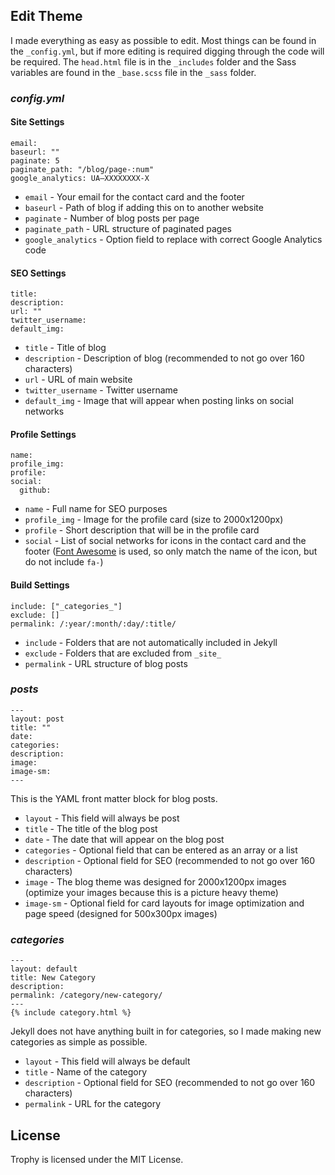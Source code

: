 ## Edit Theme
I made everything as easy as possible to edit. Most things can be found in the ````_config.yml````, but if more editing is required digging through the code will be required. The ````head.html```` file is in the ````_includes```` folder and the Sass variables are found in the ````_base.scss```` file in the ````_sass```` folder.

### _config.yml_

#### Site Settings
    email:
    baseurl: ""
    paginate: 5
    paginate_path: "/blog/page-:num"
    google_analytics: UA—XXXXXXXX-X

* ````email```` - Your email for the contact card and the footer
* ````baseurl```` - Path of blog if adding this on to another website
* ````paginate```` - Number of blog posts per page
* ````paginate_path```` - URL structure of paginated pages
* ````google_analytics```` - Option field to replace with correct Google Analytics code

#### SEO Settings
    title:
    description:
    url: ""
    twitter_username:
    default_img:

* ````title```` - Title of blog
* ````description```` - Description of blog (recommended to not go over 160 characters)
* ````url```` - URL of main website
* ````twitter_username```` - Twitter username
* ````default_img```` - Image that will appear when posting links on social networks

#### Profile Settings
    name:
    profile_img:
    profile:
    social:
      github:

* ````name```` - Full name for SEO purposes
* ````profile_img```` - Image for the profile card (size to 2000x1200px)
* ````profile```` - Short description that will be in the profile card
* ````social```` - List of social networks for icons in the contact card and the footer ([Font Awesome](http://fontawesome.io/) is used, so only match the name of the icon, but do not include ````fa-````)


#### Build Settings
    include: ["_categories_"]
    exclude: []
    permalink: /:year/:month/:day/:title/

* ````include```` - Folders that are not automatically included in Jekyll
* ````exclude```` - Folders that are excluded from `_site_`
* ````permalink```` - URL structure of blog posts

### _posts_
    ---
    layout: post
    title: ""
    date:
    categories:
    description:
    image:
    image-sm:
    ---

This is the YAML front matter block for blog posts.
* ````layout```` - This field will always be post
* ````title```` - The title of the blog post
* ````date```` - The date that will appear on the blog post
* ````categories```` - Optional field that can be entered as an array or a list
* ````description```` - Optional field for SEO (recommended to not go over 160 characters)
* ````image```` - The blog theme was designed for 2000x1200px images (optimize your images because this is a picture heavy theme)
* ````image-sm```` - Optional field for card layouts for image optimization and page speed (designed for 500x300px images)

### _categories_
    ---
    layout: default
    title: New Category
    description:
    permalink: /category/new-category/
    ---
    {% include category.html %}

Jekyll does not have anything built in for categories, so I made making new categories as simple as possible.
* ````layout```` - This field will always be default
* ````title```` - Name of the category
* ````description```` - Optional field for SEO (recommended to not go over 160 characters)
* ````permalink```` - URL for the category

## License
Trophy is licensed under the MIT License.
